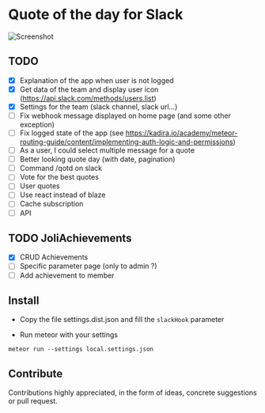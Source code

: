 # Quote of the day for Slack

![Screenshot](https://github.com/tlenclos/Slack-quote-of-the-day/blob/master/screenshot.png)

## TODO
- [x] Explanation of the app when user is not logged
- [x] Get data of the team and display user icon (https://api.slack.com/methods/users.list)
- [x] Settings for the team (slack channel, slack url...)
- [ ] Fix webhook message displayed on home page (and some other exception)
- [ ] Fix logged state of the app (see https://kadira.io/academy/meteor-routing-guide/content/implementing-auth-logic-and-permissions)
- [ ] As a user, I could select multiple message for a quote
- [ ] Better looking quote day (with date, pagination)
- [ ] Command /qotd on slack
- [ ] Vote for the best quotes
- [ ] User quotes
- [ ] Use react instead of blaze
- [ ] Cache subscription
- [ ] API

## TODO JoliAchievements
- [x] CRUD Achievements
- [ ] Specific parameter page (only to admin ?)
- [ ] Add achievement to member

Install
--------
- Copy the file settings.dist.json and fill the `slackHook` parameter

- Run meteor with your settings

`meteor run --settings local.settings.json`

Contribute
----------
Contributions highly appreciated, in the form of ideas, concrete suggestions or pull request.
